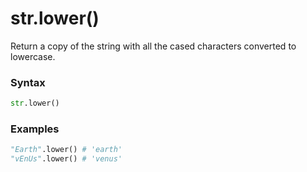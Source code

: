 # str.lower()

Return a copy of the string with all the cased characters converted to lowercase.

### Syntax

```python
str.lower()
```

### Examples

```python
"Earth".lower() # 'earth'
"vEnUs".lower() # 'venus'
```
